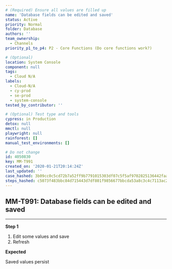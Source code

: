 ```yaml
---
# (Required) Ensure all values are filled up
name: 'Database fields can be edited and saved'
status: Active
priority: Normal
folder: Database
authors: ''
team_ownership:
  - Channels
priority_p1_to_p4: P2 - Core Functions (Do core functions work?)

# (Optional)
location: System Console
component: null
tags:
  - Cloud N/A
labels:
  - Cloud-N/A
  - cy-prod
  - se-prod
  - system-console
tested_by_contributor: ''

# (Optional) Test type and tools
cypress: in Production
detox: null
mmctl: null
playwright: null
rainforest: []
manual_test_environments: []

# Do not change
id: 4050830
key: MM-T991
created_on: '2020-01-21T20:14:24Z'
last_updated: ''
case_hashed: 3b09cc0c5cd72b7a52ff9b7791015303df07c5f5af9702825136442faac3a8eadc95ab57cfdb2eaba754f6e739284116
steps_hashed: c5073f483bbc84d715443d7df801f9856677bbcda53a8c3c4c7113ac2bd5f7c1785fb85fbb49362a715eb96c80a998c2
---
```


<!-- (Auto-generated) Based on frontmatter's "key" and "name" -->

## MM-T991: Database fields can be edited and saved

---

**Step 1**

1. Edit some values and save
2. Refresh

**Expected**

Saved values persist
